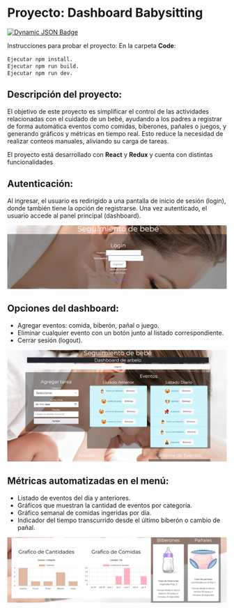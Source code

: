 ﻿# Proyecto: Dashboard Babysitting
[![Dynamic JSON Badge](https://img.shields.io/badge/Lang-En-blue)](https://github.com/lucasarbelo/ProyectoBaby_FE/blob/main/README.md)


Instrucciones para probar el proyecto:
En la carpeta **Code**:

    Ejecutar npm install.
    Ejecutar npm run build.
    Ejecutar npm run dev.

## Descripción del proyecto:
El objetivo de este proyecto es simplificar el control de las actividades relacionadas con el cuidado de un bebé, ayudando a los padres a registrar de forma automática eventos como comidas, biberones, pañales o juegos, y generando gráficos y métricas en tiempo real. Esto reduce la necesidad de realizar conteos manuales, aliviando su carga de tareas.

El proyecto está desarrollado con **React** y **Redux** y cuenta con distintas funcionalidades

## Autenticación:
 Al ingresar, el usuario es redirigido a una pantalla de inicio de sesión (login), donde también tiene la opción de registrarse. Una vez autenticado, el usuario accede al panel principal (dashboard).
   
   ![login](/images/login.jpeg)

## Opciones del dashboard:

 -  Agregar eventos: comida, biberón, pañal o juego.
  -  Eliminar cualquier evento con un botón junto al listado correspondiente.
  -  Cerrar sesión (logout).

![dashboard1](images/dashboard1.jpeg)  

  ## Métricas automatizadas en el menú:
  
 - Listado de eventos del día y anteriores.
 - Gráficos que muestran la cantidad de eventos por categoría.
- Gráfico semanal de comidas ingeridas por día.
- Indicador del tiempo transcurrido desde el último biberón o cambio de pañal.
   
![dashboard2](images/dashboard2.jpeg)  


